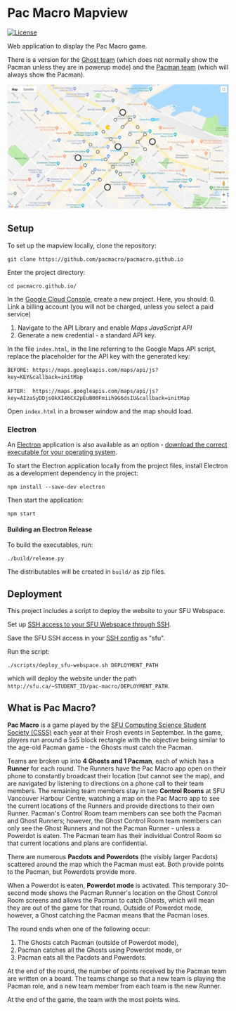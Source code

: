 # Pac Macro Mapview

[![License](https://img.shields.io/github/license/mashape/apistatus.svg?maxAge=2592000)](https://github.com/pacmacro/pacmacro.github.io/blob/master/LICENSE)

Web application to display the Pac Macro game.

There is a version for the [Ghost team](http://www.sfu.ca/~jyl52/pac-macro/ghost) (which does not normally show the Pacman unless they are in powerup mode) and the [Pacman team](http://www.sfu.ca/~jyl52/pac-macro/pacman) (which will always show the Pacman).

![Screenshot](readme-img/screenshot.png)

## Setup

To set up the mapview locally, clone the repository:
```console
git clone https://github.com/pacmacro/pacmacro.github.io
```

Enter the project directory:
```console
cd pacmacro.github.io/
```

In the [Google Cloud Console](https://console.cloud.google.com), create a new project. Here, you should:
0. Link a billing account (you will not be charged, unless you select a paid service)
1. Navigate to the API Library and enable _Maps JavaScript API_
2. Generate a new credential - a standard API key.

In the file `index.html`, in the line referring to the Google Maps API script, replace the placeholder for the API key with the generated key:
```
BEFORE: https://maps.googleapis.com/maps/api/js?key=KEY&callback=initMap

AFTER:  https://maps.googleapis.com/maps/api/js?key=AIzaSyDDjsOkXI46CX2pEuB00Fmiih9G6dsIU&callback=initMap
```

Open `index.html` in a browser window and the map should load.

### Electron

An [Electron](https://electronjs.org) application is also available as an option - [download the correct executable for your operating system](https://github.com/pacmacro/pacmacro.github.io/releases).

To start the Electron application locally from the project files, install Electron as a development dependency in the project:
```
npm install --save-dev electron
```

Then start the application:
```
npm start
```

#### Building an Electron Release

To build the executables, run:
```
./build/release.py
```

The distributables will be created in `build/` as zip files.

## Deployment

This project includes a script to deploy the website to your SFU Webspace.

Set up [SSH access to your SFU Webspace through SSH](https://www.sfu.ca/itservices/publishing/publish_howto/SFTPpublishing.html).

Save the SFU SSH access in your [SSH config](https://nerderati.com/2011/03/17/simplify-your-life-with-an-ssh-config-file/) as "sfu".

Run the script:
```console
./scripts/deploy_sfu-webspace.sh DEPLOYMENT_PATH
```
which will deploy the website under the path `http://sfu.ca/~STUDENT_ID/pac-macro/DEPLOYMENT_PATH`.

## What is Pac Macro?

**Pac Macro** is a game played by the [SFU Computing Science Student Society (CSSS)](http://sfucsss.org/about/csss/) each year at their Frosh events in September. In the game, players run around a 5x5 block rectangle with the objective being similar to the age-old Pacman game - the Ghosts must catch the Pacman.

Teams are broken up into **4 Ghosts and 1 Pacman**, each of which has a **Runner** for each round. The Runners have the Pac Macro app open on their phone to constantly broadcast their location (but cannot see the map), and are navigated by listening to directions on a phone call to their team members. The remaining team members stay in two **Control Rooms** at SFU Vancouver Harbour Centre, watching a map on the Pac Macro app to see the current locations of the Runners and provide directions to their own Runner. Pacman's Control Room team members can see both the Pacman and Ghost Runners; however, the Ghost Control Room team members can only see the Ghost Runners and not the Pacman Runner - unless a Powerdot is eaten. The Pacman team has their individual Control Room so that current locations and plans are confidential.

There are numerous **Pacdots and Powerdots** (the visibly larger Pacdots) scattered around the map which the Pacman must eat. Both provide points to the Pacman, but Powerdots provide more.

When a Powerdot is eaten, **Powerdot mode** is activated. This temporary 30-second mode shows the Pacman Runner's location on the Ghost Control Room screens and allows the Pacman to catch Ghosts, which will mean they are out of the game for that round. Outside of Powerdot mode, however, a Ghost catching the Pacman means that the Pacman loses.

The round ends when one of the following occur:
1. The Ghosts catch Pacman (outside of Powerdot mode),
2. Pacman catches all the Ghosts using Powerdot mode, or
3. Pacman eats all the Pacdots and Powerdots.

At the end of the round, the number of points received by the Pacman team are written on a board. The teams change so that a new team is playing the Pacman role, and a new team member from each team is the new Runner.

At the end of the game, the team with the most points wins.
